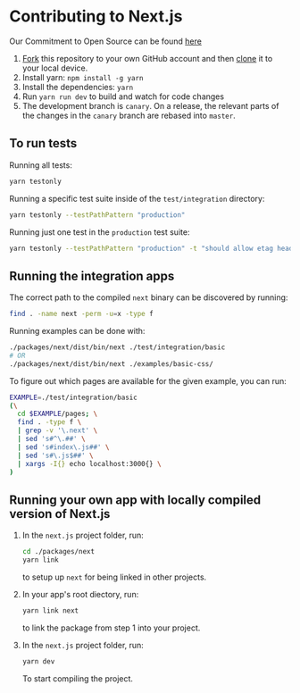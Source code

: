 # Contributing to Next.js

Our Commitment to Open Source can be found [here](https://zeit.co/blog/oss)

1. [Fork](https://help.github.com/articles/fork-a-repo/) this repository to your own GitHub account and then [clone](https://help.github.com/articles/cloning-a-repository/) it to your local device.
2. Install yarn: `npm install -g yarn`
3. Install the dependencies: `yarn`
4. Run `yarn run dev` to build and watch for code changes
5. The development branch is `canary`. On a release, the relevant parts of the changes in the `canary` branch are rebased into `master`.

## To run tests

Running all tests:

```sh
yarn testonly
```

Running a specific test suite inside of the `test/integration` directory:

```sh
yarn testonly --testPathPattern "production"
```

Running just one test in the `production` test suite:

```sh
yarn testonly --testPathPattern "production" -t "should allow etag header support"
```

## Running the integration apps

The correct path to the compiled `next` binary can be discovered by running:

```sh
find . -name next -perm -u=x -type f
```

Running examples can be done with:

```sh
./packages/next/dist/bin/next ./test/integration/basic
# OR
./packages/next/dist/bin/next ./examples/basic-css/
```

To figure out which pages are available for the given example, you can run:

```sh
EXAMPLE=./test/integration/basic
(\
  cd $EXAMPLE/pages; \
  find . -type f \
  | grep -v '\.next' \
  | sed 's#^\.##' \
  | sed 's#index\.js##' \
  | sed 's#\.js$##' \
  | xargs -I{} echo localhost:3000{} \
)
```

## Running your own app with locally compiled version of Next.js

1. In the `next.js` project folder, run:

   ```sh
   cd ./packages/next
   yarn link
   ```

   to setup up `next` for being linked in other projects.

2. In your app's root diectory, run:

   ```sh
   yarn link next
   ```

   to link the package from step 1 into your project.

3. In the `next.js` project folder, run:

   ```sh
   yarn dev
   ```

   To start compiling the project.
